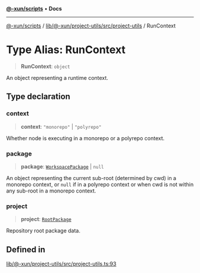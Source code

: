 [**@-xun/scripts**](../../../../../../README.md) • **Docs**

***

[@-xun/scripts](../../../../../../README.md) / [lib/@-xun/project-utils/src/project-utils](../README.md) / RunContext

# Type Alias: RunContext

> **RunContext**: `object`

An object representing a runtime context.

## Type declaration

### context

> **context**: `"monorepo"` \| `"polyrepo"`

Whether node is executing in a monorepo or a polyrepo context.

### package

> **package**: [`WorkspacePackage`](WorkspacePackage.md) \| `null`

An object representing the current sub-root (determined by cwd) in a
monorepo context, or `null` if in a polyrepo context or when cwd is not
within any sub-root in a monorepo context.

### project

> **project**: [`RootPackage`](RootPackage.md)

Repository root package data.

## Defined in

[lib/@-xun/project-utils/src/project-utils.ts:93](https://github.com/Xunnamius/xscripts/blob/154567d6fca3f6cf244137e710b029af872e1d9e/lib/@-xun/project-utils/src/project-utils.ts#L93)
